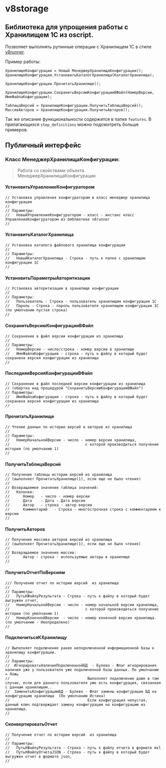 # v8storage

## Библиотека для упрощения работы с Хранилищем 1С из oscript.

Позволяет выполнять рутинные операции с Хранилищем 1С в стиле [v8runner](https://github.com/oscript-library/v8runner).

Пример работы:
```bsl
ХранилищеКонфигурации = Новый МенеджерХранилищаКонфигурации();
ХранилищеКонфигурации.УстановитьКаталогХранилища(КаталогХранилища);

ХранилищеКонфигурации.ПрочитатьХранилище();

ХранилищеКонфигурации.СохранитьВерсиюКонфигурацииВФайл(НомерВерсии, ИмяФайлаКофигурации);

ТаблицаВерсий = ХранилищеКонфигурации.ПолучитьТаблицаВерсий();
МассивАвторов = ХранилищеКонфигурации.ПолучитьАвторов();

```

Так же описание функциональности содержится в папке `features`. В прилагающихся `step_definitions` можно подсмотреть больше примеров.

## Публичный интерфейс

### Класс МенеджерХранилищаКонфигурации:

> Работа со свойствами объекта МенеджерХранилищаКонфигурации

#### УстановитьУправлениеКонфигуратором
```bsl
// Установка управления конфигуратором в класс менеджер хранилища конфигурации
//
// Параметры:
//   НовыйУправлениеКонфигуратором - класс - инстанс класс УправлениеКонфигуратором из библиотеке v8runner
//
```

#### УстановитьКаталогХранилища
```bsl
// Установка каталога файлового хранилища конфигурации
//
// Параметры:
//   НовыйКаталогХранилища - Строка - путь к папке с хранилищем конфигурации 1С
//
```

#### УстановитьПараметрыАвторитизации
```bsl
// Установка авторитизации в хранилище конфигурации
//
// Параметры:
//   Пользователь - Строка - пользователь хранилищем конфигурации 1С
//   Пароль - Строка - пароль пользователя хранилищем конфигурации 1С (по умолчанию пустая строка)
//
```

#### СохранитьВерсиюКонфигурацииВФайл
```bsl
// Сохранение в файл версии конфигурации из хранилища
//
// Параметры:
//   НомерВерсии - число/строка - номер версии в хранилище
//   ИмяФайлаКофигурации - строка - путь к файлу в который будет сохранена версия конфигурации из хранилища 
//
```

#### ПоследняяВерсияКонфигурацииВФайл
```bsl
// Сохранение в файл последней версии конфигурации из хранилища
// (обертка над процедурой "СохранитьВерсиюКонфигурацииВФайл")
// Параметры:
//   ИмяФайлаКофигурации - строка - путь к файлу в который будет сохранена версия конфигурации из хранилища 
//
```

#### ПрочитатьХранилище
```bsl
// Чтение данных по истории версий и авторов из хранилища
// 
// Параметры:
//   НомерНачальнойВерсии - число - номер версии хранилища, 
//                                  с которой производиться получение истории (по умолчанию 1) 
//  
```

#### ПолучитьТаблицаВерсий
```bsl
// Получение таблицы истории версий из хранилища
// (выполняет ПрочитатьХранилище(1), если еще не было чтения)
//
// Возвращаемое значение таблица значений:
//   Колонки: 
//      Номер   - число - номер версии  
//      Дата    - Дата - Дата версии  
//      Автор   - строка - автор версии  
//      Комментарий   - Строка - многострочная строка с комментарием к версии  
// 
```

#### ПолучитьАвторов
```bsl
// Получение массива авторов версий из хранилища
// (выполняет ПрочитатьХранилище(1), если еще не было чтения)
// 
// Возвращаемое значение массив:
//      Автор - строка - используемые авторы в хранилище  
// 
```

#### ПолучитьОтчетПоВерсиям
```bsl
/// Получение отчет по истории версий  из хранилища
// 
// Параметры:
//   ПутьКФайлуРезультата - Строка - путь к файлу в который будет выгружен отчет, 
//   НомерНачальнойВерсии - число - номер начальной версии хранилища,
//                                  с которой производиться получение истории (по умолчанию 1) 
//   НомерКонечнойВерсии  - число - номер конечной версии хранилища. (по умолчанию - Неопределено)
// 
```

#### ПодключитьсяКХранилищу
```bsl
// Выполняет подключение ранее неподключенной информационной базы к хранилищу конфигурации.
//
// Параметры:
//  ИгнорироватьНаличиеПодключеннойБД  - Булево - Флаг игнорирования наличия уже у пользователя уже подключенной базы данных. По умолчанию = Ложь
//								 	 Выполняет подключение даже в том случае, если для данного пользователя уже есть конфигурация, связанная с данным хранилищем..
//  ЗаменитьКонфигурациюБД - Булево - Флаг замены конфигурации БД на конфигурацию хранилища  (По умолчанию Истина)
//									 Если конфигурация непустая, данный ключ подтверждает замену конфигурации на конфигурацию из хранилища.
//
```

#### СконвертироватьОтчет
```bsl
// Получение отчет по истории версий  из хранилища
// 
// Параметры:
//   ПутьКФайлуРезультата - Строка - путь к файлу отчета в формате mxl 
//   ПутьКФайлуОтчетаJSON - Строка - путь к файлу в который будет выгружен отчет в формате json,
// 
```